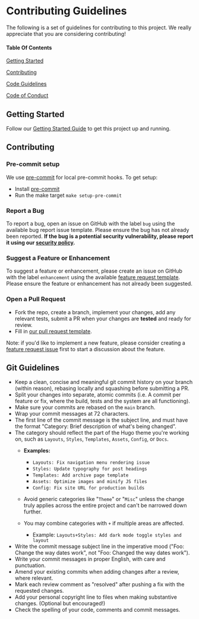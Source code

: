# Contributing Guidelines

The following is a set of guidelines for contributing to this project. We really appreciate that you are considering contributing!

#### Table Of Contents

[Getting Started](#getting-started)

[Contributing](#contributing)

[Code Guidelines](#code-guidelines)

[Code of Conduct](https://github.com/nginxinc/nginx-hugo-theme/blob/main/CODE_OF_CONDUCT.md)

## Getting Started

Follow our [Getting Started Guide](https://github.com/nginxinc/nginx-hugo-theme/blob/main/README.md#Getting-Started) to get this project up and running.

<!-- ### Project Structure (OPTIONAL) -->

## Contributing

### Pre-commit setup
We use [pre-commit](https://pre-commit.com/#install) for local pre-commit hooks.
To get setup:
- Install [pre-commit ](https://pre-commit.com/#install)
- Run the make target `make setup-pre-commit`

### Report a Bug

To report a bug, open an issue on GitHub with the label `bug` using the available bug report issue template. Please ensure the bug has not already been reported. **If the bug is a potential security vulnerability, please report it using our [security policy](https://github.com/nginxinc/nginx-hugo-theme/blob/main/SECURITY.md).**

### Suggest a Feature or Enhancement

To suggest a feature or enhancement, please create an issue on GitHub with the label `enhancement` using the available [feature request template](https://github.com/nginxinc/nginx-hugo-theme/blob/main/.github/feature_request_template.md). Please ensure the feature or enhancement has not already been suggested.

### Open a Pull Request

- Fork the repo, create a branch, implement your changes, add any relevant tests, submit a PR when your changes are **tested** and ready for review.
- Fill in [our pull request template](https://github.com/nginxinc/nginx-hugo-theme/blob/main/.github/pull_request_template.md).

Note: if you'd like to implement a new feature, please consider creating a [feature request issue](https://github.com/nginxinc/nginx-hugo-theme/blob/main/.github/feature_request_template.md) first to start a discussion about the feature.

## Git Guidelines

- Keep a clean, concise and meaningful git commit history on your branch (within reason), rebasing locally and squashing before submitting a PR.
- Split your changes into separate, atomic commits (i.e. A commit per feature or fix, where the build, tests and the system are all functioning).
- Make sure your commits are rebased on the `main` branch.
- Wrap your commit messages at 72 characters.
- The first line of the commit message is the subject line, and must have the format "Category: Brief description of what's being changed".
- The category should reflect the part of the Hugo theme you're working on, such as `Layouts`, `Styles`, `Templates`, `Assets`, `Config`, or `Docs`.
  - **Examples:**
    - `Layouts: Fix navigation menu rendering issue`
    - `Styles: Update typography for post headings`
    - `Templates: Add archive page template`
    - `Assets: Optimize images and minify JS files`
    - `Config: Fix site URL for production builds`

  - Avoid generic categories like "`Theme`" or "`Misc`" unless the change truly applies across the entire project and can't be narrowed down further.

  - You may combine categories with `+` if multiple areas are affected.
    - Example: `Layouts+Styles: Add dark mode toggle styles and layout`
- Write the commit message subject line in the imperative mood ("Foo: Change the way dates work", not "Foo: Changed the way dates work").
- Write your commit messages in proper English, with care and punctuation.
- Amend your existing commits when adding changes after a review, where relevant.
- Mark each review comment as "resolved" after pushing a fix with the requested changes.
- Add your personal copyright line to files when making substantive changes. (Optional but encouraged!)
- Check the spelling of your code, comments and commit messages.

